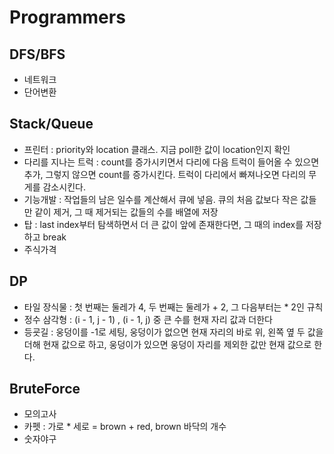 # Programmers

## DFS/BFS

* 네트워크
* 단어변환

## Stack/Queue

* 프린터 : priority와 location 클래스. 지금 poll한 값이 location인지 확인
* 다리를 지나는 트럭 : count를 증가시키면서 다리에 다음 트럭이 들어올 수 있으면 추가, 그렇지 않으면 count를 증가시킨다. 트럭이 다리에서 빠져나오면 다리의 무게를 감소시킨다.
* 기능개발 : 작업들의 남은 일수를 계산해서 큐에 넣음. 큐의 처음 값보다 작은 값들만 같이 제거, 그 때 제거되는 값들의 수를 배열에 저장
* 탑 : last index부터 탐색하면서 더 큰 값이 앞에 존재한다면, 그 때의 index를 저장하고 break
* 주식가격

## DP

* 타일 장식물 : 첫 번째는 둘레가 4, 두 번째는 둘레가 + 2, 그 다음부터는 * 2인 규칙
* 정수 삼각형 : (i - 1, j - 1) , (i - 1, j) 중 큰 수를 현재 자리 값과 더한다 
* 등굣길 : 웅덩이를 -1로 세팅, 웅덩이가 없으면 현재 자리의 바로 위, 왼쪽 옆 두 값을 더해 현재 값으로 하고, 웅덩이가 있으면 웅덩이 자리를 제외한 값만 현재 값으로 한다.

## BruteForce

* 모의고사
* 카펫 : 가로 * 세로 = brown + red, brown 바닥의 개수
* 숫자야구